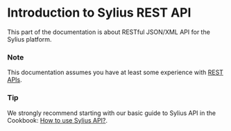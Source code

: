 # Introduction to Sylius REST API

This part of the documentation is about RESTful JSON/XML API for the Sylius platform.

### **Note**

This documentation assumes you have at least some experience with [REST APIs](https://en.wikipedia.org/wiki/Representational_state_transfer).

### **Tip**

We strongly recommend starting with our basic guide to Sylius API in the Cookbook: [How to use Sylius API?](https://docs.sylius.com/en/latest/cookbook/api/api.html).
